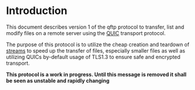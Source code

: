 # Introduction 
This document describes version 1 of the qftp protocol to transfer, list and modify files on a remote server using the [QUIC](https://www.rfc-editor.org/rfc/rfc9000.html) transport protocol.

The purpose of this protocol is to utilize the cheap creation and teardown of [streams](https://www.rfc-editor.org/rfc/rfc9000.html#name-streams) to speed up the transfer of files, especially smaller files as well as utilizing QUICs by-default usage of TLS1.3 to ensure safe and encrypted transport.

**This protocol is a work in progress. Until this message is removed it shall be seen as unstable and rapidly changing**